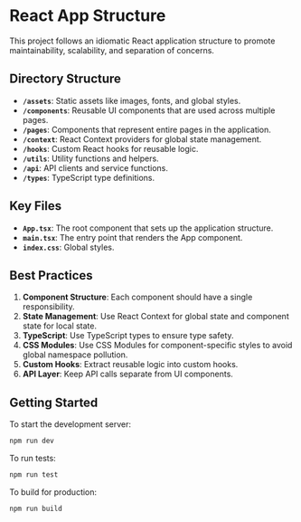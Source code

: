# React App Structure

This project follows an idiomatic React application structure to promote maintainability, scalability, and separation of concerns.

## Directory Structure

- **`/assets`**: Static assets like images, fonts, and global styles.
- **`/components`**: Reusable UI components that are used across multiple pages.
- **`/pages`**: Components that represent entire pages in the application.
- **`/context`**: React Context providers for global state management.
- **`/hooks`**: Custom React hooks for reusable logic.
- **`/utils`**: Utility functions and helpers.
- **`/api`**: API clients and service functions.
- **`/types`**: TypeScript type definitions.

## Key Files

- **`App.tsx`**: The root component that sets up the application structure.
- **`main.tsx`**: The entry point that renders the App component.
- **`index.css`**: Global styles.

## Best Practices

1. **Component Structure**: Each component should have a single responsibility.
2. **State Management**: Use React Context for global state and component state for local state.
3. **TypeScript**: Use TypeScript types to ensure type safety.
4. **CSS Modules**: Use CSS Modules for component-specific styles to avoid global namespace pollution.
5. **Custom Hooks**: Extract reusable logic into custom hooks.
6. **API Layer**: Keep API calls separate from UI components.

## Getting Started

To start the development server:

```bash
npm run dev
```

To run tests:

```bash
npm run test
```

To build for production:

```bash
npm run build
``` 